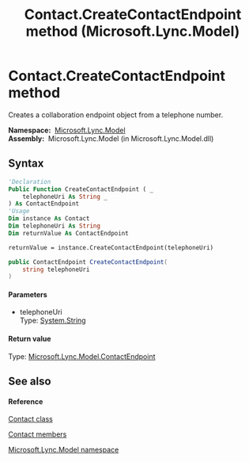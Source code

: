 ﻿---
title: Contact.CreateContactEndpoint method  (Microsoft.Lync.Model)
TOCTitle: 'CreateContactEndpoint method '
ms:assetid: M:Microsoft.Lync.Model.Contact.CreateContactEndpoint(System.String)_DI_3_UC_OCS14MrefLyncWPF
ms:mtpsurl: https://msdn.microsoft.com/en-us/library/microsoft.lync.model.contact.createcontactendpoint(v=office.15)
ms:contentKeyID: 48590519
ms.date: 07/28/2014
mtps_version: v=office.15
f1_keywords:
- Microsoft.Lync.Model.Contact.CreateContactEndpoint
dev_langs:
- CSharp
- JScript
- VB
- other
---

# Contact.CreateContactEndpoint method

Creates a collaboration endpoint object from a telephone number.

**Namespace:**  [Microsoft.Lync.Model](microsoft-lync-model-namespace_2.md)  
**Assembly:**  Microsoft.Lync.Model (in Microsoft.Lync.Model.dll)

## Syntax

``` vb
'Declaration
Public Function CreateContactEndpoint ( _
    telephoneUri As String _
) As ContactEndpoint
'Usage
Dim instance As Contact
Dim telephoneUri As String
Dim returnValue As ContactEndpoint

returnValue = instance.CreateContactEndpoint(telephoneUri)
```

``` csharp
public ContactEndpoint CreateContactEndpoint(
    string telephoneUri
)
```

#### Parameters

  - telephoneUri  
    Type: [System.String](http://msdn2.microsoft.com/en-us/library/s1wwdcbf)  

#### Return value

Type: [Microsoft.Lync.Model.ContactEndpoint](contactendpoint-class-microsoft-lync-model_2.md)  

## See also

#### Reference

[Contact class](contact-class-microsoft-lync-model_2.md)

[Contact members](contact-members-microsoft-lync-model_2.md)

[Microsoft.Lync.Model namespace](microsoft-lync-model-namespace_2.md)

